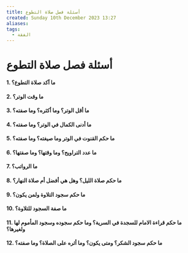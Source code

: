 ```yaml
---
title: أسئلة فصل صلاة التطوع
created: Sunday 10th December 2023 13:27
aliases:
tags:
  - الفقة
---
```

# أسئلة فصل صلاة التطوع


#### 1. ما آكد صلاة التطوع؟
#### 2. ما وقت الوتر؟
#### 3. ما أقل الوتر؟ وما أكثره؟ وما صفته؟
#### 4. ما أدنى الكمال في الوتر؟ وما صفته؟
#### 5. ما حكم القنوت في الوتر وما صيغته؟ وما صفته؟
#### 6. ما عدد التراويح؟ وما وقتها؟ وما صفتها؟
#### 7. ما الرواتب؟
#### 8. ما حكم صلاة الليل؟ وهل هي أفضل أم صلاة النهار؟
#### 9. ما حكم سجود التلاوة ولمن يكون؟
#### 10. ما صفة السجود للتلاوة؟
#### 11. ما حكم قراءة الامام للسجدة في السرية؟ وما حكم سجوده وسجود المأموم لها ولغيرها؟
#### 12. ما حكم سجود الشكر؟ ومتى يكون؟ وما أثره على الصلاة؟ وما صفته؟


